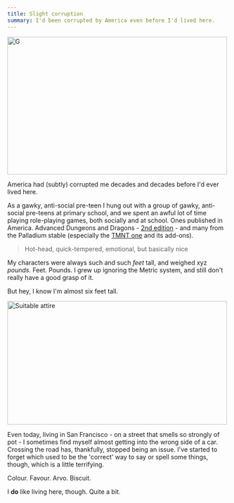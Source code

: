 ```yaml
---
title: Slight corruption
summary: I'd been corrupted by America even before I'd lived here.
---
```


<a href="http://www.flickr.com/photos/wafer/5654202065/" title="G by waferbaby, on Flickr"><img src="http://farm6.staticflickr.com/5141/5654202065_8ef41a23a0.jpg" width="500" height="313" alt="G"></a>

America had (subtly) corrupted me decades and decades before I'd ever lived here.

As a gawky, anti-social pre-teen I hung out with a group of gawky, anti-social pre-teens at primary school, and we spent an awful lot of time playing role-playing games, both socially and at school. Ones published in America. Advanced Dungeons and Dragons - [2nd edition](http://en.wikipedia.org/wiki/Editions_of_Dungeons_%26_Dragons#Advanced_Dungeons_.26_Dragons_2nd_edition "The Wikipedia entry for AD&D 2nd Edition.") - and many from the Palladium stable (especially the [TMNT one](http://en.wikipedia.org/wiki/Teenage_Mutant_Ninja_Turtles_%26_Other_Strangeness "The Wikipedia entry for the TMNT RPG.") and its add-ons).

> Hot-head, quick-tempered, emotional, but basically nice

My characters were always such and such *feet* tall, and weighed xyz *pounds*. Feet. Pounds. I grew up ignoring the Metric system, and still don't really have a good grasp of it.

But hey, I know I'm almost six feet tall.

<a href="http://www.flickr.com/photos/wafer/1209877686/" title="Suitable attire by waferbaby, on Flickr"><img src="http://farm2.staticflickr.com/1151/1209877686_0d4a1771f9.jpg" width="500" height="281" alt="Suitable attire"></a>

Even today, living in San Francisco - on a street that smells so strongly of pot - I sometimes find myself almost getting into the wrong side of a car. Crossing the road has, thankfully, stopped being an issue. I've started to forget which used to be the 'correct' way to say or spell some things, though, which is a little terrifying.

Colour. Favour. Arvo. Biscuit.

I **do** like living here, though. Quite a bit.